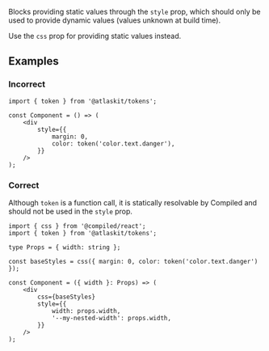 Blocks providing static values through the `style` prop, which should only be used to provide
dynamic values (values unknown at build time).

Use the `css` prop for providing static values instead.

## Examples

### Incorrect

```tsx
import { token } from '@atlaskit/tokens';

const Component = () => (
	<div
		style={{
			margin: 0,
			color: token('color.text.danger'),
		}}
	/>
);
```

### Correct

Although `token` is a function call, it is statically resolvable by Compiled and should not be used
in the `style` prop.

```tsx
import { css } from '@compiled/react';
import { token } from '@atlaskit/tokens';

type Props = { width: string };

const baseStyles = css({ margin: 0, color: token('color.text.danger') });

const Component = ({ width }: Props) => (
	<div
		css={baseStyles}
		style={{
			width: props.width,
			'--my-nested-width': props.width,
		}}
	/>
);
```
